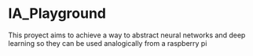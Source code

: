 # IA_Playground
This proyect aims to achieve a way to abstract neural networks and deep learning so they can be used analogically from a raspberry pi
